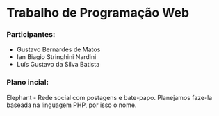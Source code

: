 <h1>Trabalho de Programação Web</h1>

<h3>Participantes:</h3>
<ul>
  <li>Gustavo Bernardes de Matos</li>
  <li>Ian Biagio Stringhini Nardini</li>
  <li>Luís Gustavo da Silva Batista</li>
</ul>

<h3>Plano incial:</h3>
<p>Elephant - Rede social com postagens e bate-papo. Planejamos faze-la baseada na linguagem PHP, por isso o nome.</p>
